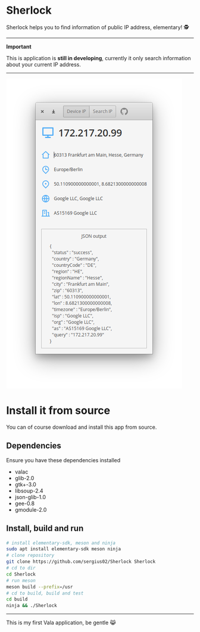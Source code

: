 # Sherlock

Sherlock helps you to find information of public IP address, elementary! 🕵️

----------

**Important**

This is application is **still in developing**, currently it only search information about your current IP address.

----------

![alt](Sherlock.png)

# Install it from source

You can of course download and install this app from source.

## Dependencies

Ensure you have these dependencies installed

* valac
* glib-2.0
* gtk+-3.0
* libsoup-2.4
* json-glib-1.0
* gee-0.8
* gmodule-2.0

## Install, build and run

```bash
# install elementary-sdk, meson and ninja
sudo apt install elementary-sdk meson ninja
# clone repository
git clone https://github.com/sergius02/Sherlock Sherlock
# cd to dir
cd Sherlock
# run meson
meson build --prefix=/usr
# cd to build, build and test
cd build
ninja && ./Sherlock
```

----------
This is my first Vala application, be gentle 😹️
